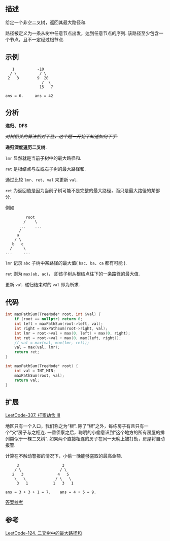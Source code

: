 
## 描述
给定一个非空二叉树，返回其最大路径和.

路径被定义为一条从树中任意节点出发，达到任意节点的序列.
该路径至少包含一个节点，且不一定经过根节点.

## 示例
```
   1          -10
  / \          / \
 2   3        9  20
                /  \
               15   7
```
   
`ans = 6.     ans = 42`

## 分析
**递归、DFS**

~~*对树相关的算法相对不熟，这个题一开始不知道如何下手.*~~

**递归深度遍历二叉树.**

`lmr` 显然就是当前子树中的最大路径和.

`ret` 是根结点与左或右子树的最大路径和.

通过比较 `lmr`、`ret`、`val` 来更新 `val`.

`ret` 为返回值是因为当前子树可能不是完整的最大路径，而只是最大路径的某部分.

例如
```
         root
        /    \
      ...    ... 
      /
     a
    / \
   b   c
  /     \
...     ...
```
`lmr` 记录 `abc` 子树中某路径的最大值( `bac`、`ba`、`ca` 都有可能 ).

`ret` 则为 `max(ab, ac)`， 即该子树从根结点往下的一条路径的最大值.

更新 `val`. 递归结束时的 `val` 即为所求.


## 代码

```cpp
int maxPathSum(TreeNode* root, int &val) {
    if (root == nullptr) return 0;
    int left = maxPathSum(root->left, val);
    int right = maxPathSum(root->right, val);
    int lmr = root->val + max(0, left) + max(0, right);
    int ret = root->val + max(0, max(left, right));
    // val = max(val, max(lmr, ret));
    val = max(val, lmr);
    return ret;
}

int maxPathSum(TreeNode* root) {
    int val = INT_MIN;
    maxPathSum(root, val);
    return val;
}
```

## 扩展

[LeetCode-337. 打家劫舍 III](https://leetcode-cn.com/problems/house-robber-iii/)

地区只有一个入口，我们称之为“根”.
除了“根”之外，每栋房子有且只有一个“父”房子与之相连.
一番侦察之后，聪明的小偷意识到“这个地方的所有房屋的排列类似于一棵二叉树”.
如果两个直接相连的房子在同一天晚上被打劫，房屋将自动报警.

计算在不触动警报的情况下，小偷一晚能够盗取的最高金额.
```
     3                   3
    / \                 / \
   2   3               4   5
    \   \             / \   \
     3   1           1   3   1
```

`ans = 3 + 3 + 1 = 7.    ans = 4 + 5 = 9.`

[答案参考](https://leetcode-cn.com/problems/house-robber-iii/solution/c-by-zuagency/)

## 参考
[LeetCode-124. 二叉树中的最大路径和](https://leetcode-cn.com/problems/binary-tree-maximum-path-sum/)